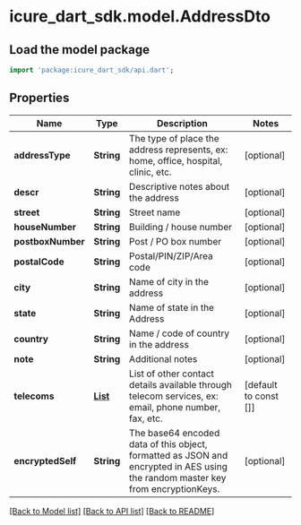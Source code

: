 # icure_dart_sdk.model.AddressDto

## Load the model package
```dart
import 'package:icure_dart_sdk/api.dart';
```

## Properties
Name | Type | Description | Notes
------------ | ------------- | ------------- | -------------
**addressType** | **String** | The type of place the address represents, ex: home, office, hospital, clinic, etc.  | [optional]
**descr** | **String** | Descriptive notes about the address | [optional]
**street** | **String** | Street name | [optional]
**houseNumber** | **String** | Building / house number | [optional]
**postboxNumber** | **String** | Post / PO box number | [optional]
**postalCode** | **String** | Postal/PIN/ZIP/Area code | [optional]
**city** | **String** | Name of city in the address | [optional]
**state** | **String** | Name of state in the Address | [optional]
**country** | **String** | Name / code of country in the address | [optional]
**note** | **String** | Additional notes | [optional]
**telecoms** | [**List<TelecomDto>**](TelecomDto.md) | List of other contact details available through telecom services, ex: email, phone number, fax, etc. | [default to const []]
**encryptedSelf** | **String** | The base64 encoded data of this object, formatted as JSON and encrypted in AES using the random master key from encryptionKeys. | [optional]

[[Back to Model list]](../README.md#documentation-for-models) [[Back to API list]](../README.md#documentation-for-api-endpoints) [[Back to README]](../README.md)
